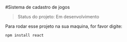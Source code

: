#Sistema de cadastro de jogos

>Status do projeto: Em desenvolvimento

Para rodar esse projeto na sua maquina, for favor digite:

```
npm install react
```
